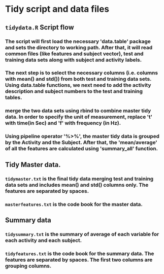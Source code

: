 # Tidy script and data files
## `tidydata.R` Script flow
### The script will first load the necessary 'data.table' package and sets the directory to working path. After that, it will read common files (like features and subject vector), test and training data sets along with subject and activity labels. 
### The next step is to select the necessary columns (i.e. columns with mean() and std()) from both test and training data sets. Using data.table functions, we next need to add the activity description and subject numbers to the test and training tables. 
### merge the two data sets using rbind to combine master tidy data. In order to specify the unit of measurement, replace 't' with time(in Sec) and 'f' with frequency (in Hz).
### Using pipeline operator '%>%', the master tidy data is grouped by the Activity and the Subject. After that, the 'mean/average' of all the features are calculated using 'summary_all' function. 
## Tidy Master data.
### `tidymaster.txt` is the final tidy data merging test and training data sets and includes mean() and std() columns only. The features are separated by spaces. 
### `masterfeatures.txt` is the code book for the master data. 
## Summary data
### `tidysummary.txt` is the summary of average of each variable for each activity and each subject.
### `tidyfeatures.txt` is the code book for the summary data. The features are separated by spaces. The first two columns are grouping columns.
